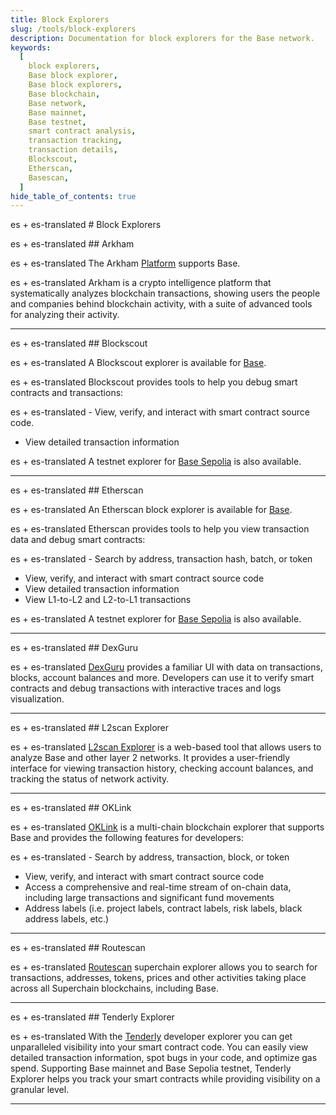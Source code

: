 ```yaml
---
title: Block Explorers
slug: /tools/block-explorers
description: Documentation for block explorers for the Base network.
keywords:
  [
    block explorers,
    Base block explorer,
    Base block explorers,
    Base blockchain,
    Base network,
    Base mainnet,
    Base testnet,
    smart contract analysis,
    transaction tracking,
    transaction details,
    Blockscout,
    Etherscan,
    Basescan,
  ]
hide_table_of_contents: true
---
```


es + es-translated # Block Explorers

es + es-translated ## Arkham

es + es-translated The Arkham [Platform](https://platform.arkhamintelligence.com/) supports Base.

es + es-translated Arkham is a crypto intelligence platform that systematically analyzes blockchain transactions, showing users the people and companies behind blockchain activity, with a suite of advanced tools for analyzing their activity.

---

es + es-translated ## Blockscout

es + es-translated A Blockscout explorer is available for [Base](https://base.blockscout.com/).

es + es-translated Blockscout provides tools to help you debug smart contracts and transactions:

es + es-translated - View, verify, and interact with smart contract source code.
- View detailed transaction information

es + es-translated A testnet explorer for [Base Sepolia](https://base-sepolia.blockscout.com/) is also available.

---

es + es-translated ## Etherscan

es + es-translated An Etherscan block explorer is available for [Base](https://basescan.org).

es + es-translated Etherscan provides tools to help you view transaction data and debug smart contracts:

es + es-translated - Search by address, transaction hash, batch, or token
- View, verify, and interact with smart contract source code
- View detailed transaction information
- View L1-to-L2 and L2-to-L1 transactions

es + es-translated A testnet explorer for [Base Sepolia](https://sepolia.basescan.org/) is also available.

---

es + es-translated ## DexGuru

es + es-translated [DexGuru](https://base.dex.guru) provides a familiar UI with data on transactions, blocks, account balances and more. Developers can use it to verify smart contracts and debug transactions with interactive traces and logs visualization.

---

es + es-translated ## L2scan Explorer

es + es-translated [L2scan Explorer](https://base.l2scan.co/) is a web-based tool that allows users to analyze Base and other layer 2 networks. It provides a user-friendly interface for viewing transaction history, checking account balances, and tracking the status of network activity.

---

es + es-translated ## OKLink

es + es-translated [OKLink](https://www.oklink.com/base) is a multi-chain blockchain explorer that supports Base and provides the following features for developers:

es + es-translated - Search by address, transaction, block, or token
- View, verify, and interact with smart contract source code
- Access a comprehensive and real-time stream of on-chain data, including large transactions and significant fund movements
- Address labels (i.e. project labels, contract labels, risk labels, black address labels, etc.)

---

es + es-translated ## Routescan

es + es-translated [Routescan](https://superscan.network/) superchain explorer allows you to search for transactions, addresses, tokens, prices and other activities taking place across all Superchain blockchains, including Base.

---

es + es-translated ## Tenderly Explorer

es + es-translated With the [Tenderly](https://tenderly.co/) developer explorer you can get unparalleled visibility into your smart contract code. You can easily view detailed transaction information, spot bugs in your code, and optimize gas spend. Supporting Base mainnet and Base Sepolia testnet, Tenderly Explorer helps you track your smart contracts while providing visibility on a granular level.

---